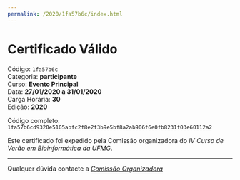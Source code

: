 ```yaml
---
permalink: /2020/1fa57b6c/index.html
---
```


# Certificado Válido

Código: `1fa57b6c`<br>
Categoria: **participante**<br>
Curso: **Evento Principal**<br>
Data: **27/01/2020 a 31/01/2020**<br>
Carga Horária: **30**<br>
Edição: **2020**<br>


Código completo: `1fa57b6cd9320e5105abfc2f8e2f3b9e5bf8a2ab906f6e0fb8231f03e60112a2`


Este certificado foi expedido pela Comissão organizadora do *IV Curso de Verão em Bioinformática da UFMG*.

----

Qualquer dúvida contacte a [_Comissão Organizadora_](<mailto:cursobioinfoufmg@gmail.com$subject=[Certificados]>)

